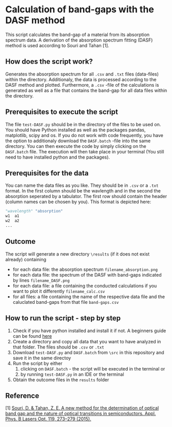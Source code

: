 # Calculation of band-gaps with the DASF method

This script calculates the band-gap of a material from its absorption spectrum data. A derivation of the absorption spectrum fitting (DASF) method is used according to Souri and Tahan [1]. 

## How does the script work?

Generates the absorption spectrum for all `.csv` and `.txt` files (data-files) within the directory. Additionaly, the data is processed according to the DASF method and plotted. Furthermore, a `.csv` -file of the calculations is generated as well as a file that contains the band-gap for all data files within the directory.

## Prerequisites to execute the script

The file `test-DASF.py` should be in the directory of the files to be used on. You should have Python installed as well as the packages pandas, matplotlib, scipy and os. If you do not work with code frequently, you have the option to additionaly download the `DASF.batch` -file into the same directory. You can then execute the code by simply clicking on the `DASF.batch` file. The execution will then take place in your terminal (You still need to have installed python and the packages).

## Prerequisites for the data

You can name the data files as you like. They should be in `.csv` or a `.txt` format. In the first column should be the wavlength and in the second the absorption seperated by a tabulator. The first row should contain the header (column names can be chosen by you). This format is depicted here:

```python
"wavelength" "absorption"
w1  a1
w2  a2
...
```

## Outcome

The script will generate a new directory `\results` (if it does not exist already) containing
* for each data file: the absorption spectrum `filename_absorption.png`
* for each data file: the spectrum of the DASF with band-gaps indicated by lines `filename_DASF.png`
* for each data file: a file containing the conducted calculations if you want to plot it differently `filename_calc.csv`
* for all files: a file containing the name of the respective data file and the caluclated band-gaps from that file `band-gaps.csv`

## How to run the script - step by step

1. Check if you have python installed and install it if not. A beginners guide can be found [here](https://wiki.python.org/moin/BeginnersGuide/Download)
1. Create a directory and copy all data that you want to have analyzed in that folder. The files should be `.csv` or `.txt`
1. Download `test-DASF.py` and `DASF.batch` from `\src` in this repository and save it in the same directoy
1. Run the script by either
  	1. clicking on `DASF.batch` - the script will be executed in the terminal or
  	1. by running `test-DASF.py` in an IDE or the terminal
1. Obtain the outcome files in the `results` folder

## Reference

[1] [Souri, D. & Tahan, Z. E. A new method for the determination of optical band gap and the nature of optical transitions in semiconductors. Appl. Phys. B Lasers Opt. 119, 273–279 (2015).](https://link.springer.com/article/10.1007%2Fs00340-015-6053-9)
